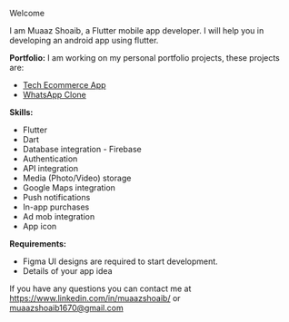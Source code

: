 Welcome

I am Muaaz Shoaib, a Flutter mobile app developer. I will help you in developing an android app using flutter.

**Portfolio:**
I am working on my personal portfolio projects, these projects are:
* [Tech Ecommerce App](https://github.com/MuaazShoaib/tech_ecommerce_app/)
* [WhatsApp Clone](https://github.com/MuaazShoaib/whatsapp_clone/)


**Skills:**
* Flutter
* Dart
* Database integration - Firebase
* Authentication
* API integration
* Media (Photo/Video) storage
* Google Maps integration
* Push notifications
* In-app purchases
* Ad mob integration
* App icon

**Requirements:**
* Figma UI designs are required to start development.
* Details of your app idea

If you have any questions you can contact me at https://www.linkedin.com/in/muaazshoaib/ or muaazshoaib1670@gmail.com
